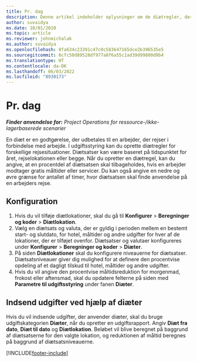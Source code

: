 ```yaml
---
title: Pr. dag
description: Denne artikel indeholder oplysninger om de diætregler, der bruges i Udgiftsstyring.
author: suvaidya
ms.date: 10/01/2020
ms.topic: article
ms.reviewer: johnmichalak
ms.author: suvaidya
ms.openlocfilehash: 8fa634c23391c47c0c583647165dce2b396535e5
ms.sourcegitcommit: 6cfc50d89528df977a8f6a55c1ad39d99800d9b4
ms.translationtype: HT
ms.contentlocale: da-DK
ms.lasthandoff: 06/03/2022
ms.locfileid: "8930173"
---
```

# <a name="per-diems"></a>Pr. dag

_**Finder anvendelse for:** Project Operations for ressource-/ikke-lagerbaserede scenarier_


En diæt er en godtgørelse, der udbetales til en arbejder, der rejser i forbindelse med arbejde. I udgiftsstyring kan du oprette diætregler for forskellige rejsesituationer. Diætsatser kan være baseret på tidspunktet for året, rejselokationen eller begge. Når du opretter en diætregel, kan du angive, at en procentdel af diætsatsen skal tilbageholdes, hvis en arbejder modtager gratis måltider eller servicer. Du kan også angive en nedre og øvre grænse for antallet af timer, hvor diætsatsen skal finde anvendelse på en arbejders rejse.

## <a name="configuration"></a>Konfiguration 

1. Hvis du vil tilføje diætlokationer, skal du gå til **Konfigurer** > **Beregninger og koder** > **Diætlokation**.
2. Vælg en diætsats og valuta, der er gyldig i perioden mellem en bestemt start- og slutdato, for hotel, måltider og andre udgifter for hver af de lokationer, der er tilføjet ovenfor. Diætsatser og valutaer konfigureres under **Konfigurer** > **Beregninger og koder** > **Diæter**.
3. På siden **Diætlokationer** skal du konfigurere niveauerne for diætsatser. Diætsatsniveauer giver dig mulighed for at definere den procentvise opdeling af et dagligt tilskud til hotel, måltider og andre udgifter. 
4. Hvis du vil angive den procentvise måltidsreduktion for morgenmad, frokost eller aftensmad, skal du opdatere felterne på siden med **Parametre til udgiftsstyring** under fanen **Diæter**. 
    
## <a name="submit-expenses-using-per-diem"></a>Indsend udgifter ved hjælp af diæter
Hvis du vil indsende udgifter, der anvender diæter, skal du bruge udgiftskategorien **Diæter**, når du opretter en udgiftsrapport. Angiv **Diæt fra dato**, **Diæt til dato** og **Diætlokation**. Beløbet vil blive beregnet på baggrund af diætsatserne for den valgte lokation, og reduktionen af måltid beregnes på baggrund af diætsatsniveauerne.


[!INCLUDE[footer-include](../includes/footer-banner.md)]